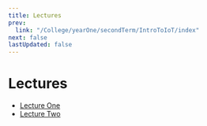 ```yaml
---
title: Lectures
prev:
  link: "/College/yearOne/secondTerm/IntroToIoT/index"
next: false
lastUpdated: false
---
```


# Lectures

- [Lecture One](LectureOne.md)
- [Lecture Two](LectureTwo.md)
